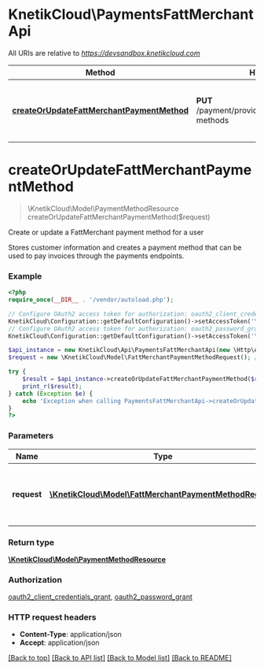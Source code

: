 # KnetikCloud\PaymentsFattMerchantApi

All URIs are relative to *https://devsandbox.knetikcloud.com*

Method | HTTP request | Description
------------- | ------------- | -------------
[**createOrUpdateFattMerchantPaymentMethod**](PaymentsFattMerchantApi.md#createOrUpdateFattMerchantPaymentMethod) | **PUT** /payment/provider/fattmerchant/payment-methods | Create or update a FattMerchant payment method for a user


# **createOrUpdateFattMerchantPaymentMethod**
> \KnetikCloud\Model\PaymentMethodResource createOrUpdateFattMerchantPaymentMethod($request)

Create or update a FattMerchant payment method for a user

Stores customer information and creates a payment method that can be used to pay invoices through the payments endpoints.

### Example
```php
<?php
require_once(__DIR__ . '/vendor/autoload.php');

// Configure OAuth2 access token for authorization: oauth2_client_credentials_grant
KnetikCloud\Configuration::getDefaultConfiguration()->setAccessToken('YOUR_ACCESS_TOKEN');
// Configure OAuth2 access token for authorization: oauth2_password_grant
KnetikCloud\Configuration::getDefaultConfiguration()->setAccessToken('YOUR_ACCESS_TOKEN');

$api_instance = new KnetikCloud\Api\PaymentsFattMerchantApi(new \Http\Adapter\Guzzle6\Client());
$request = new \KnetikCloud\Model\FattMerchantPaymentMethodRequest(); // \KnetikCloud\Model\FattMerchantPaymentMethodRequest | Request containing payment method information for user

try {
    $result = $api_instance->createOrUpdateFattMerchantPaymentMethod($request);
    print_r($result);
} catch (Exception $e) {
    echo 'Exception when calling PaymentsFattMerchantApi->createOrUpdateFattMerchantPaymentMethod: ', $e->getMessage(), PHP_EOL;
}
?>
```

### Parameters

Name | Type | Description  | Notes
------------- | ------------- | ------------- | -------------
 **request** | [**\KnetikCloud\Model\FattMerchantPaymentMethodRequest**](../Model/FattMerchantPaymentMethodRequest.md)| Request containing payment method information for user | [optional]

### Return type

[**\KnetikCloud\Model\PaymentMethodResource**](../Model/PaymentMethodResource.md)

### Authorization

[oauth2_client_credentials_grant](../../README.md#oauth2_client_credentials_grant), [oauth2_password_grant](../../README.md#oauth2_password_grant)

### HTTP request headers

 - **Content-Type**: application/json
 - **Accept**: application/json

[[Back to top]](#) [[Back to API list]](../../README.md#documentation-for-api-endpoints) [[Back to Model list]](../../README.md#documentation-for-models) [[Back to README]](../../README.md)

